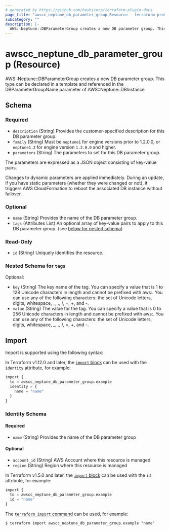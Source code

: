 ```yaml
---
# generated by https://github.com/hashicorp/terraform-plugin-docs
page_title: "awscc_neptune_db_parameter_group Resource - terraform-provider-awscc"
subcategory: ""
description: |-
  AWS::Neptune::DBParameterGroup creates a new DB parameter group. This type can be declared in a template and referenced in the DBParameterGroupName parameter of AWS::Neptune::DBInstance
---
```


# awscc_neptune_db_parameter_group (Resource)

AWS::Neptune::DBParameterGroup creates a new DB parameter group. This type can be declared in a template and referenced in the DBParameterGroupName parameter of AWS::Neptune::DBInstance



<!-- schema generated by tfplugindocs -->
## Schema

### Required

- `description` (String) Provides the customer-specified description for this DB parameter group.
- `family` (String) Must be `neptune1` for engine versions prior to 1.2.0.0, or `neptune1.2` for engine version `1.2.0.0` and higher.
- `parameters` (String) The parameters to set for this DB parameter group.

The parameters are expressed as a JSON object consisting of key-value pairs.

Changes to dynamic parameters are applied immediately. During an update, if you have static parameters (whether they were changed or not), it triggers AWS CloudFormation to reboot the associated DB instance without failover.

### Optional

- `name` (String) Provides the name of the DB parameter group.
- `tags` (Attributes List) An optional array of key-value pairs to apply to this DB parameter group. (see [below for nested schema](#nestedatt--tags))

### Read-Only

- `id` (String) Uniquely identifies the resource.

<a id="nestedatt--tags"></a>
### Nested Schema for `tags`

Optional:

- `key` (String) The key name of the tag. You can specify a value that is 1 to 128 Unicode characters in length and cannot be prefixed with aws:. You can use any of the following characters: the set of Unicode letters, digits, whitespace, _, ., /, =, +, and -.
- `value` (String) The value for the tag. You can specify a value that is 0 to 256 Unicode characters in length and cannot be prefixed with aws:. You can use any of the following characters: the set of Unicode letters, digits, whitespace, _, ., /, =, +, and -.

## Import

Import is supported using the following syntax:

In Terraform v1.12.0 and later, the [`import` block](https://developer.hashicorp.com/terraform/language/import) can be used with the `identity` attribute, for example:

```terraform
import {
  to = awscc_neptune_db_parameter_group.example
  identity = {
    name = "name"
  }
}
```

<!-- schema generated by tfplugindocs -->
### Identity Schema

#### Required

- `name` (String) Provides the name of the DB parameter group

#### Optional

- `account_id` (String) AWS Account where this resource is managed
- `region` (String) Region where this resource is managed

In Terraform v1.5.0 and later, the [`import` block](https://developer.hashicorp.com/terraform/language/import) can be used with the `id` attribute, for example:

```terraform
import {
  to = awscc_neptune_db_parameter_group.example
  id = "name"
}
```

The [`terraform import` command](https://developer.hashicorp.com/terraform/cli/commands/import) can be used, for example:

```shell
$ terraform import awscc_neptune_db_parameter_group.example "name"
```
